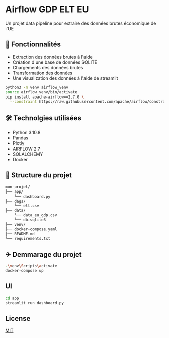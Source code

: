 # Airflow GDP ELT EU

Un projet data pipeline pour extraire des données brutes économique de l'UE

## 🚀 Fonctionnalités

- Extraction des données brutes à l'aide
- Création d'une base de données SQLITE
- Chargements des données brutes 
- Transformation des données 
- Une visualization des données à l'aide de streamlit

```bash
python3 -m venv airflow_venv
source airflow_venv/bin/activate
pip install apache-airflow==2.7.0 \
  --constraint https://raw.githubusercontent.com/apache/airflow/constraints-2.7.0/constraints-3.10.txt
```

## 🛠️ Technolgies utilisées

- Python 3.10.8
- Pandas
- Plotly
- AIRFLOW 2.7
- SQLALCHEMY
- Docker 

## 📂 Structure du projet

```bash
mon-projet/
├── app/
    └── dashboard.py
├── dags/
    └── elt.csv
├── data/
    └── data_eu_gdp.csv
    └── db.sqlite3
├── venv/
├── docker-compose.yaml
├── README.md
└── requirements.txt
```

## ✈ Demmarage du projet 
```bash
.\venv\Scripts\activate
docker-compose up 
```
## UI 
```bash
cd app
streamlit run dashboard.py
```

## License

[MIT](https://choosealicense.com/licenses/mit/)

